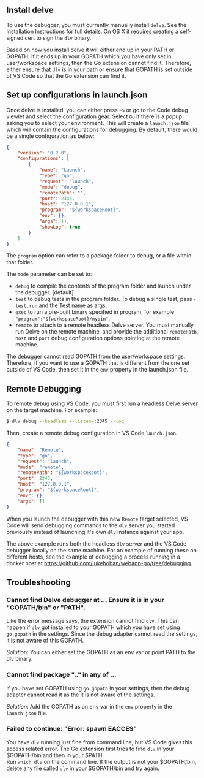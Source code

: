 ## Install delve

To use the debugger, you must currently manually install `delve`.  See the [Installation Instructions](https://github.com/derekparker/delve/tree/master/Documentation/installation) for full details.  On OS X it requires creating a self-signed cert to sign the `dlv` binary.

Based on how you install delve it will either end up in your PATH or GOPATH. 
If it ends up in your GOPATH which you have only set in user/workspace settings, then the Go extension cannot find it. Therefore, either ensure that `dlv` is in your path or ensure that GOPATH is set outside of VS Code so that the Go extension can find it.

## Set up configurations in launch.json

Once delve is installed, you can either press `F5` or go to the Code debug viewlet and select the configuration gear. Select `Go` if there is a popup asking you to select your environment. This will create a `launch.json` file which will contain the configurations for debugging. By default, there would be a single configuration as below:

```json
{
	"version": "0.2.0",
	"configurations": [
		{
			"name": "Launch",
			"type": "go",
			"request": "launch",
			"mode": "debug",
			"remotePath": "",
			"port": 2345,
			"host": "127.0.0.1",
			"program": "${workspaceRoot}",
			"env": {},
			"args": [],
			"showLog": true
		}
	]
}
```

The `program` option can refer to a package folder to debug, or a file within that folder.

The `mode` parameter can be set to:

* `debug` to compile the contents of the program folder and launch under the debugger. [default]
* `test` to debug tests in the program folder. To debug a single test, pass `-test.run` and the Test name as args.
* `exec` to run a pre-built binary specified in program, for example `"program":"${workspaceRoot}/mybin"`.
* `remote` to attach to a remote headless Delve server.  You must manually run Delve on the remote machine, and provide the additional `remotePath`, `host` and `port` debug configuration options pointing at the remote machine.

The debugger cannot read GOPATH from the user/workspace settings. Therefore, if you want to use a GOPATH that is different from the one set outside of VS Code, then set it in the `env` property in the launch.json file.

## Remote Debugging

To remote debug using VS Code, you must first run a headless Delve server on the target machine.  For example:

```bash
$ dlv debug --headless --listen=:2345 --log
```

Then, create a remote debug configuration in VS Code `launch.json`.

```json
{
	"name": "Remote",
	"type": "go",
	"request": "launch",
	"mode": "remote",
	"remotePath": "${workspaceRoot}",
	"port": 2345,
	"host": "127.0.0.1",
	"program": "${workspaceRoot}",
	"env": {},
	"args": []
}
```

When you launch the debugger with this new `Remote` target selected, VS Code will send debugging
commands to the `dlv` server you started previously instead of launching it's own `dlv` instance against your app.

The above example runs both the headless `dlv` server and the VS Code debugger locally on the same machine.  For an
example of running these on different hosts, see the example of debugging a process running in a docker host at https://github.com/lukehoban/webapp-go/tree/debugging.

## Troubleshooting

### Cannot find Delve debugger at ... Ensure it is in your "GOPATH/bin" or "PATH".

Like the error message says, the extension cannot find `dlv`. 
This can happen if `dlv` got installed to your GOPATH which you have set using `go.gopath` in the settings.
Since the debug adapter cannot read the settings, it is not aware of this GOPATH.

_Solution_: You can either set the GOPATH as an env var or point PATH to the dlv binary.

### Cannot find package ".." in any of ... 

If you have set GOPATH using `go.gopath` in your settings, then the debug adapter cannot read it as the it is not aware of the settings. 

_Solution_: Add the GOPATH as an env var in the `env` property in the `launch.json` file.

### Failed to continue: "Error: spawn EACCES"

You have `dlv` running just fine from command line, but VS Code gives this access related error. 
The Go extension first tries to find `dlv` in your $GOPATH/bin and then in your $PATH.  
Run `which dlv` on the command line. If the output is not your $GOPATH/bin, delete any file called `dlv` in your $GOPATH/bin and try again. 